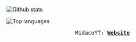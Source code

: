 ![Github stats](https://github-readme-stats.vercel.app/api?username=Midaco-YT&count_private=true&show_icons=true&theme=radical)

![Top languages](https://github-readme-stats.vercel.app/api/top-langs/?username=Midaco-YT&show_icons=true&theme=radical)

<p align="center">
  <samp>
    MidacoYT:
    <b><a href="https://midacoyt.netlify.app">Website</a></b>
</samp><br>
</p>
